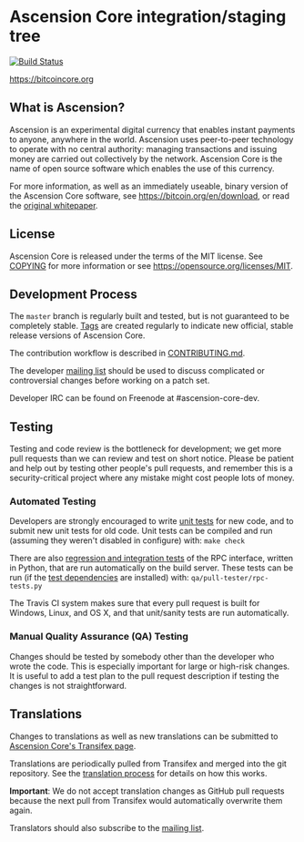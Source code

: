 Ascension Core integration/staging tree
=====================================

[![Build Status](https://travis-ci.org/ascension/ascension.svg?branch=master)](https://travis-ci.org/ascension/ascension)

https://bitcoincore.org

What is Ascension?
----------------

Ascension is an experimental digital currency that enables instant payments to
anyone, anywhere in the world. Ascension uses peer-to-peer technology to operate
with no central authority: managing transactions and issuing money are carried
out collectively by the network. Ascension Core is the name of open source
software which enables the use of this currency.

For more information, as well as an immediately useable, binary version of
the Ascension Core software, see https://bitcoin.org/en/download, or read the
[original whitepaper](https://bitcoincore.org/ascension.pdf).

License
-------

Ascension Core is released under the terms of the MIT license. See [COPYING](COPYING) for more
information or see https://opensource.org/licenses/MIT.

Development Process
-------------------

The `master` branch is regularly built and tested, but is not guaranteed to be
completely stable. [Tags](https://github.com/bitcoin/bitcoin/tags) are created
regularly to indicate new official, stable release versions of Ascension Core.

The contribution workflow is described in [CONTRIBUTING.md](CONTRIBUTING.md).

The developer [mailing list](https://lists.linuxfoundation.org/mailman/listinfo/ascension-dev)
should be used to discuss complicated or controversial changes before working
on a patch set.

Developer IRC can be found on Freenode at #ascension-core-dev.

Testing
-------

Testing and code review is the bottleneck for development; we get more pull
requests than we can review and test on short notice. Please be patient and help out by testing
other people's pull requests, and remember this is a security-critical project where any mistake might cost people
lots of money.

### Automated Testing

Developers are strongly encouraged to write [unit tests](/doc/unit-tests.md) for new code, and to
submit new unit tests for old code. Unit tests can be compiled and run
(assuming they weren't disabled in configure) with: `make check`

There are also [regression and integration tests](/qa) of the RPC interface, written
in Python, that are run automatically on the build server.
These tests can be run (if the [test dependencies](/qa) are installed) with: `qa/pull-tester/rpc-tests.py`

The Travis CI system makes sure that every pull request is built for Windows, Linux, and OS X, and that unit/sanity tests are run automatically.

### Manual Quality Assurance (QA) Testing

Changes should be tested by somebody other than the developer who wrote the
code. This is especially important for large or high-risk changes. It is useful
to add a test plan to the pull request description if testing the changes is
not straightforward.

Translations
------------

Changes to translations as well as new translations can be submitted to
[Ascension Core's Transifex page](https://www.transifex.com/projects/p/ascension/).

Translations are periodically pulled from Transifex and merged into the git repository. See the
[translation process](doc/translation_process.md) for details on how this works.

**Important**: We do not accept translation changes as GitHub pull requests because the next
pull from Transifex would automatically overwrite them again.

Translators should also subscribe to the [mailing list](https://groups.google.com/forum/#!forum/ascension-translators).
